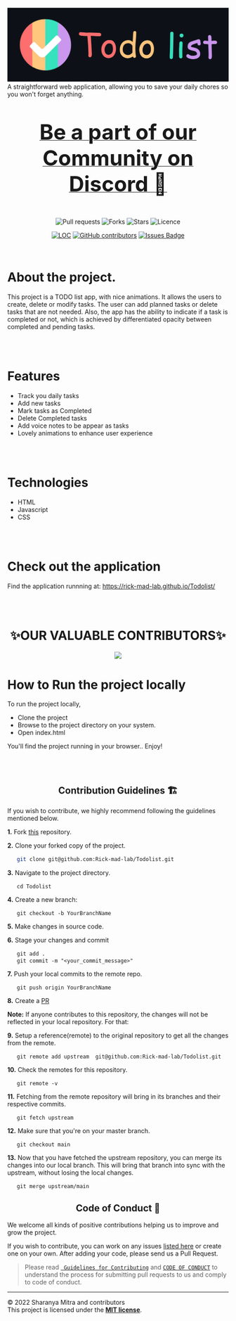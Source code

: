 <centre><img src="images/todo.svg"></centre>
A straightforward web application, allowing you to save your daily chores so you won't forget anything.
<br>
<br>
<br>

<p align="center">
<b><a href="https://discord.gg/DDAFdSRu" target="_blank">
<font size="100"> Be a part of our Community on Discord 🚀</font>
</a>
</b>
<br>
<br>
<br>

</p>
<div align="center">

![Pull requests](https://img.shields.io/github/issues-pr/Rick-mad-lab/Todolist)  ![Forks](https://img.shields.io/github/forks/Rick-mad-lab/Todolist)  ![Stars](https://img.shields.io/github/stars/Rick-mad-lab/Todolist)  ![Licence](https://img.shields.io/github/license/Rick-mad-lab/Todolist?color=orange)
</div>
<div align="center">
	
<a href="https://github.com/Rick-mad-lab/Todolist"><img src="https://sloc.xyz/github/Rick-mad-lab/Todolist" alt="LOC"/></a>
<a href="https://github.com/Rick-mad-lab/Todolist/graphs/contributors"><img alt="GitHub contributors" src="https://img.shields.io/github/contributors/Rick-mad-lab/Todolist?color=2b9348"></a>
<a href="https://github.com/Rick-mad-lab/Todolist/issues"><img src="https://img.shields.io/github/issues/Rick-mad-lab/Todolist" alt="Issues Badge"/></a>
</div>
<br>

# About the project.
This project is a TODO list app, with nice animations. It allows the users to create, delete or modify tasks. The user can add planned tasks or delete tasks that are not needed. Also, the app has the ability to indicate if a task is completed or not, which is achieved by differentiated opacity between completed and pending tasks. 

<br>
<br>

# Features
- Track you daily tasks
- Add new tasks
- Mark tasks as Completed 
- Delete Completed tasks
- Add voice notes to be appear as tasks
- Lovely animations to enhance user experience

<br>
<br>

# Technologies
- HTML
- Javascript
- CSS

<br>
<br>

# Check out the application
Find the application runnning at:
https://rick-mad-lab.github.io/Todolist/

<br>
<br>

<h1 align=center> ✨OUR VALUABLE CONTRIBUTORS✨ </h1>
<p align="center">
<a href="https://github.com/Rick-mad-lab/Todolist/graphs/contributors">
  <img src="https://contrib.rocks/image?repo=Rick-mad-lab/Todolist" />
</a>
</p>

# How to Run the project locally
To run the project locally,

- Clone the project 
- Browse to the project directory on your system.
- Open index.html

You'll find the project running in your browser.. Enjoy!

<br>
<br>



<h2 align="center"> Contribution Guidelines 🏗 </h2>

If you wish to contribute, we highly recommend following the guidelines mentioned below. 

**1.**  Fork [this](https://github.com/Rick-mad-lab/Todolist) repository.

**2.**  Clone your forked copy of the project.

```bash
   git clone git@github.com:Rick-mad-lab/Todolist.git
```

**3.** Navigate to the project directory.
```
   cd Todolist
```

**4.** Create a new branch:
```
   git checkout -b YourBranchName
```

**5.** Make changes in source code.

**6.** Stage your changes and commit

```
   git add .
   git commit -m "<your_commit_message>"
```

**7.** Push your local commits to the remote repo.

```
   git push origin YourBranchName
```

**8.** Create a [PR](https://help.github.com/en/github/collaborating-with-issues-and-pull-requests/creating-a-pull-request)

**Note:** If anyone contributes to this repository, the changes will not be reflected in your local repository. For that:

**9.** Setup a reference(remote) to the original repository to get all the changes from the remote.
```
   git remote add upstream  git@github.com:Rick-mad-lab/Todolist.git
```

**10.** Check the remotes for this repository.
```
   git remote -v
```

**11.** Fetching from the remote repository will bring in its branches and their respective commits.
```
   git fetch upstream
```

**12.** Make sure that you're on your master branch.
```
   git checkout main
```

**13.** Now that you have fetched the upstream repository, you can merge its changes into our local branch. This will bring that branch into sync with the upstream, without losing the local changes.
```
   git merge upstream/main
```

<h2 align="center"> Code of Conduct 📜</h2>
	

We welcome all kinds of positive contributions helping us to improve and grow the project.

If you wish to contribute, you can work on any issues [listed here](https://github.com/Rick-mad-lab/Todolist/issues) or create one on your own. After adding your code, please send us a Pull Request.

> Please read [` Guidelines for Contributing`](CONTRIBUTING.md) and [`CODE OF CONDUCT`](CODE_OF_CONDUCT.md) to understand the process for submitting pull requests to us and comply to code of conduct.
	


<hr>
	
© 2022 Sharanya Mitra and contributors\
This project is licensed under the [**MIT license**](https://github.com/Rick-mad-lab/Todolist/blob/master/LICENSE).
